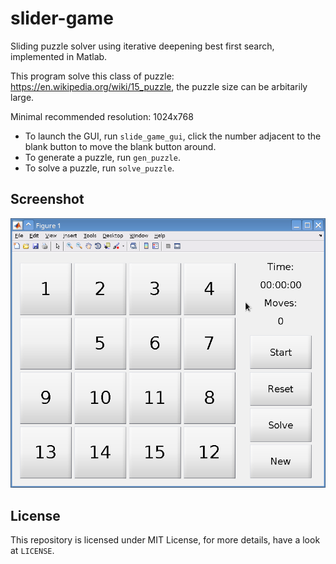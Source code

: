 # slider-game
Sliding puzzle solver using iterative deepening best first search, implemented in Matlab. 

This program solve this class of puzzle: https://en.wikipedia.org/wiki/15_puzzle, the puzzle size can be arbitarily large. 

Minimal recommended resolution: 1024x768

- To launch the GUI, run ``slide_game_gui``, click the number adjacent to the blank button to move the blank button around.
- To generate a puzzle, run ``gen_puzzle``. 
- To solve a puzzle, run ``solve_puzzle``. 

## Screenshot
![Screenshot](https://raw.githubusercontent.com/fangfufu/slider-game/master/Screenshot.png)

## License
This repository is licensed under MIT License, for more details, have a look at ``LICENSE``. 
